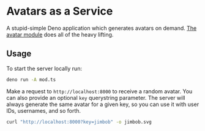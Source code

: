 # Avatars as a Service
A stupid-simple Deno application which generates avatars on demand. [The avatar module](https://github.com/monooso/avatar) does all of the heavy lifting.

## Usage
To start the server locally run:

```bash
deno run -A mod.ts
```

Make a request to `http://localhost:8000` to receive a random avatar. You can also provide an optional `key` querystring parameter. The server will always generate the same avatar for a given key, so you can use it with user IDs, usernames, and so forth.

```bash
curl "http://localhost:8000?key=jimbob" -o jimbob.svg
```
